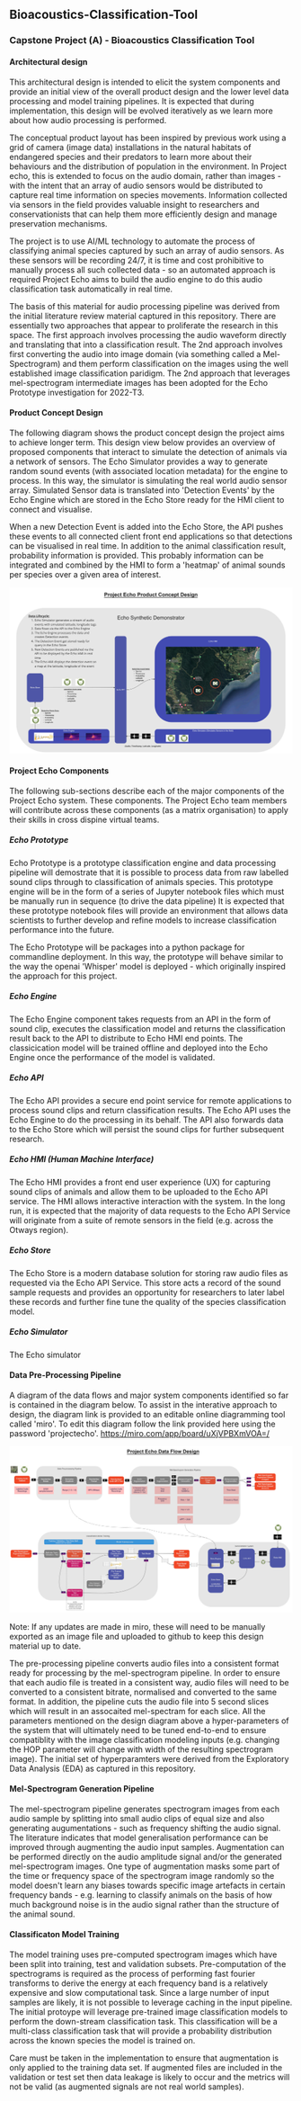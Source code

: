 ## Bioacoustics-Classification-Tool

### Capstone Project (A) - Bioacoustics Classification Tool

#### Architectural design

This architectural design is intended to elicit the system components and provide an initial view of the overall product design and the lower level data processing and model training pipelines.  It is expected that during implementation, this design will be evolved iteratively as we learn more about how audio processing is performed.

The conceptual product layout has been inspired by previous work using a grid of camera (image data) installations in the natural habitats of endangered species and their predators to learn more about their behaviours and the distribution of population in the environment.  In Project echo, this is extended to focus on the audio domain, rather than images - with the intent that an array of audio sensors would be distributed to capture real time information on species movements.  Information collected via sensors in the field provides valuable insight to researchers and conservationists that can help them more efficiently design and manage preservation mechanisms.

The project is to use AI/ML technology to automate the process of classifying animal species captured by such an array of audio sensors.  As these sensors will be recording 24/7, it is time and cost prohibitive to manually process all such collected data - so an automated approach is required  Project Echo aims to build the audio engine to do this audio classification task automatically in real time.

The basis of this material for audio processing pipeline was derived from the initial literature review material captured in this repository.  There are essentially two approaches that appear to proliferate the research in this space.  The first approach involves processing the audio waveform directly and translating that into a classification result.  The 2nd approach involves first converting the audio into image domain (via something called a Mel-Spectrogram) and them perform classification on the images using the well established image classification paridigm.  The 2nd approach that leverages mel-spectrogram intermediate images has been adopted for the Echo Prototype investigation for 2022-T3.

#### Product Concept Design

The following diagram shows the product concept design the project aims to achieve longer term.  This design view below provides an overview of proposed components that interact to simulate the detection of animals via a network of sensors.  The Echo Simulator provides a way to generate random sound events (with associated location metadata) for the engine to process. In this way, the simulator is simulating the real world audio sensor array. Simulated Sensor data is translated into 'Detection Events' by the Echo Engine which are stored in the Echo Store ready for the HMI client to connect and visualise.  

When a new Detection Event is added into the Echo Store, the API pushes these events to all connected client front end applications so that detections can be visualised in real time.  In addition to the animal classification result, probability information is provided.  This probably information can be integrated and combined by the HMI to form a 'heatmap' of animal sounds per species over a given area of interest.  

![Data Flow](ProductConceptDesign.jpg) 

#### Project Echo Components

The following sub-sections describe each of the major components of the Project Echo system.  These components.  The Project Echo team members will contribute across these components (as a matrix organisation) to apply their skills in cross dispine virtual teams.

##### Echo Prototype

Echo Prototype is a prototype classification engine and data processing pipeline will demostrate that it is possible to process data from raw labelled sound clips through to classification of animals species.  This prototype engine will be in the form of a series of Jupyter notebook files which must be manually run in sequence (to drive the data pipeline)  It is expected that these prototype notebook files will provide an environment that allows data scientists to further develop and refine models to increase classification performance into the future.

The Echo Prototype will be packages into a python package for commandline deployment.  In this way, the prototype will behave similar to the way the openai 'Whisper' model is deployed - which originally inspired the approach for this project.

##### Echo Engine

The Echo Engine component takes requests from an API in the form of sound clip, executes the classification model and returns the classification result back to the API to distribute to Echo HMI end points.  The classicication model will be trained offline and deployed into the Echo Engine once the performance of the model is validated.

##### Echo API

The Echo API provides a secure end point service for remote applications to process sound clips and return classification results.  The Echo API uses the Echo Engine to do the processing in its behalf.  The API also forwards data to the Echo Store which will persist the sound clips for further subsequent research.

##### Echo HMI (Human Machine Interface)

The Echo HMI provides a front end user experience (UX) for capturing sound clips of animals and allow them to be uploaded to the Echo API service.  The HMI allows interactive interaction with the system.  In the long run, it is expected that the majority of data requests to the Echo API Service will originate from a suite of remote sensors in the field (e.g. across the Otways region).

##### Echo Store

The Echo Store is a modern database solution for storing raw audio files as requested via the Echo API Service.  This store acts a record of the sound sample requests and provides an opportunity for researchers to later label these records and further fine tune the quality of the species classification model.

##### Echo Simulator

The Echo simulator


#### Data Pre-Processing Pipeline 

A diagram of the data flows and major system components identified so far is contained in the  diagram below.  To assist in the interative approach to design, the diagram link is provided to an editable online diagramming tool called 'miro'.  To edit this diagram follow the link provided here using the  password 'projectecho'. https://miro.com/app/board/uXjVPBXmVOA=/

![Data Flow](DataflowOverview.jpg) 

Note: If any updates are made in miro, these will need to be manually exported as an image file and uploaded to github to keep this design material up to date.

The pre-processing pipeline converts audio files into a consistent format ready for processing by the mel-spectrogram pipeline.  In order to ensure that each audio file is treated in a consistent way, audio files will need to be converted to a consistent bitrate, normalised and converted to the same format.  In addition, the pipeline cuts the audio file into 5 second slices which will result in an assocaited mel-spectram for each slice.  All the parameters mentioned on the design diagram above a hyper-parameters of the system that will ultimately need to be tuned end-to-end to ensure compatiblity with the image classification modeling inputs (e.g. changing the HOP parameter will change with width of the resulting spectrogram image).  The initial set of hyperparamters were derived from the Exploratory Data Analysis (EDA) as captured in this repository.

#### Mel-Spectrogram Generation Pipeline

The mel-spectrogram pipeline generates spectrogram images from each audio sample by splitting into small audio clips of equal size and also generating augumentations - such as frequency shifting the audio signal.  The literature indicates that model generalisation performance can be improved through augmenting the audio input samples.  Augmentation can be performed directly on the audio amplitude signal and/or the generated mel-spectrogram images.  One type of augmentation masks some part of the time or frequency space of the spectrogram image randomly so the model doesn't learn any biases towards specific image artefacts in certain frequency bands - e.g. learning to classify animals on the basis of how much background noise is in the audio signal rather than the structure of the animal sound.

#### Classificaton Model Training

The model training uses pre-computed spectrogram images which have been split into training, test and validation subsets.   Pre-computation of the spectrograms is required as the process of performing fast fourier transforms to derive the energy at each frequency band is a relatively expensive and slow computational task.  Since a large number of input samples are likely, it is not possible to leverage caching in the input pipeline.  The initial protoype will leverage pre-trained image classification models to perform the down-stream classification task.  This classification will be a multi-class classification task that will provide a probability distribution across the known species the model is trained on.  

Care must be taken in the implementation to ensure that augmentation is only applied to the training data set.  If augmented files are included in the validation or test set then data leakage is likely to occur and the metrics will not be valid (as augmented signals are not real world samples).


